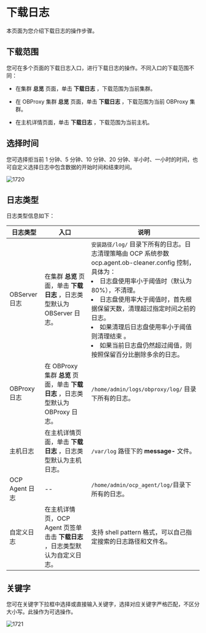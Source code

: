 下载日志
=========================

本页面为您介绍下载日志的操作步骤。

下载范围
-------------------------

您可在多个页面的下载日志入口，进行下载日志的操作。不同入口的下载范围不同：

* 在集群 **总览** 页面，单击 **下载日志** ，下载范围为当前集群。



* 在 OBProxy 集群 **总览** 页面，单击 **下载日志** ，下载范围为当前 OBProxy 集群。



* 在主机详情页面，单击 **下载日志** ，下载范围为当前主机。






选择时间
-------------------------

您可选择拒当前 1 分钟、5 分钟、10 分钟、20 分钟、半小时、一小时的时间，也可自定义选择日志中包含数据的开始时间和结束时间。

![1720](https://help-static-aliyun-doc.aliyuncs.com/assets/img/zh-CN/6685987361/p358640.png)

日志类型
-------------------------

日志类型信息如下：


|     日志类型     |                           入口                            |                                                                                                                                                                                                          说明                                                                                                                                                                                                           |
|--------------|---------------------------------------------------------|-----------------------------------------------------------------------------------------------------------------------------------------------------------------------------------------------------------------------------------------------------------------------------------------------------------------------------------------------------------------------------------------------------------------------|
| OBServer 日志  | 在集群 **总览** 页面，单击 **下载日志** ，日志类型默认为 OBServer 日志。         | `安装路径/log/` 目录下所有的日志。日志清理策略由 OCP 系统参数 ocp.agent.ob-cleaner.config 控制，具体为： <li> 日志盘使用率小于阈值时（默认为 80%），不清理。  </li><li> 日志盘使用率大于阈值时，首先根据保留天数，清理超过指定时间之前的日志。 </li><li> 如果清理后日志盘使用率小于阈值则清理结束 。   </li><li> 如果当前日志盘仍然超过阈值，则按照保留百分比删除多余的日志。  </li>    |
| OBProxy 日志   | 在 OBProxy 集群 **总览** 页面，单击 **下载日志** ，日志类型默认为 OBProxy 日志。 | `/home/admin/logs/obproxy/log/` 目录下所有的日志。                                                                                                                                                                                                                                                                                                                                                                             |
| 主机日志         | 在主机详情页面，单击 **下载日志** ，日志类型默认为主机日志。                       | `/var/log` 路径下的 **message-** 文件。                                                                                                                                                                                                                                                                                                                                                                                      |
| OCP Agent 日志 | --                                                      | `/home/admin/ocp_agent/log/`目录下所有的日志。                                                                                                                                                                                                                                                                                                                                                                                 |
| 自定义日志        | 在主机详情页，OCP Agent 页签单击击 **下载日志** ，日志类型默认为自定义日志。          | 支持 shell pattern 格式，可以自己指定搜索的日志路径和文件名。                                                                                                                                                                                                                                                                                                                                                                                |



关键字
------------------------

您可在关键字下拉框中选择或直接输入关键字，选择对应关键字严格匹配，不区分大小写。此操作为可选操作。

![1721](https://help-static-aliyun-doc.aliyuncs.com/assets/img/zh-CN/6685987361/p358643.png)
